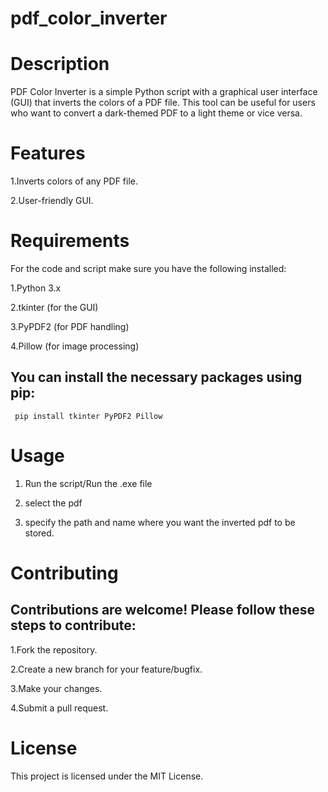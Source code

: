 # pdf_color_inverter

# Description

PDF Color Inverter is a simple Python script with a graphical user interface (GUI) that inverts the colors of a PDF file. This tool can be useful for users who want to convert a dark-themed PDF to a light theme or vice versa.

# Features

 1.Inverts colors of any PDF file.
 
 2.User-friendly GUI.

# Requirements
For the code and script make sure you have the following installed:

 1.Python 3.x
 
 2.tkinter (for the GUI)
 
 3.PyPDF2 (for PDF handling)
 
 4.Pillow (for image processing)

 ## You can install the necessary packages using pip:
   ```
    pip install tkinter PyPDF2 Pillow
   ```
  # Usage
  
 1. Run the script/Run the .exe file
 
 2. select the pdf
  
 3. specify the path and name where you want the inverted pdf to be stored.
  
  # Contributing

  ## Contributions are welcome! Please follow these steps to contribute:

   1.Fork the repository.
   
   2.Create a new branch for your feature/bugfix.
   
   3.Make your changes.
   
   4.Submit a pull request.
    
  # License

   This project is licensed under the MIT License.






    
